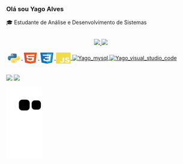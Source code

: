 ### Olá sou Yago Alves
🎓 Estudante de Análise e Desenvolvimento de Sistemas 



<!--
**yagoalvess/yagoalvess** is a ✨ _special_ ✨ repository because its `README.md` (this file) appears on your GitHub profile.

Here are some ideas to get you started:

- 🔭 I’m currently working on ...
- 🌱 I’m currently learning ...
- 👯 I’m looking to collaborate on ...
- 🤔 I’m looking for help with ...
- 💬 Ask me about ...
- 📫 How to reach me: ...
- 😄 Pronouns: ...
- ⚡ Fun fact: ...
-->





          

##

<div align="center">
  <a href="https://github.com/yagoalvess">
  <img height="180em" src="https://github-readme-stats.vercel.app/api?username=yagoalvess&show_icons=true&theme=highcontrast" />
  <img height="180em" src="https://github-readme-stats.vercel.app/api/top-langs/?username=yagoalvess&layout=compact&theme=highcontrast" />
</div>



<div style="display: inline_block"><br>
  <a href="https://github.com/yagoalvess">
  <img align="center" alt="Yago_Python" height="30" width="40" src="https://raw.githubusercontent.com/devicons/devicon/master/icons/python/python-original.svg">
  <img align="center" alt="Yago_HTML" height="30" width="40" src="https://raw.githubusercontent.com/devicons/devicon/master/icons/html5/html5-original.svg">
  <img align="center" alt="Yago_CSS" height="30" width="40" src="https://raw.githubusercontent.com/devicons/devicon/master/icons/css3/css3-original.svg">
  <img align="center" alt="Yago_Js" height="30" width="40" src="https://raw.githubusercontent.com/devicons/devicon/master/icons/javascript/javascript-plain.svg">
  <img align="center" alt="Yago_mysql" height="30" width="40" src="https://cdn.jsdelivr.net/gh/devicons/devicon/icons/mysql/mysql-original.svg">
  <img align="center" alt="Yago_visual_studio_code" height="30" width="40" src="https://cdn.jsdelivr.net/gh/devicons/devicon/icons/visualstudio/visualstudio-plain.svg">
  
  
</div>

##

<div> 
  <a href="mailto:yagoalves455@gmail.com"><img src="https://img.shields.io/badge/-Gmail-%23333?style=for-the-badge&logo=gmail&logoColor=white" target="_blank"></a>
  <a href="https://www.linkedin.com/in/yagoalves25/" target="_blank"><img src="https://img.shields.io/badge/-LinkedIn-%230077B5?style=for-the-badge&logo=linkedin&logoColor=white" target="_blank"></a> 
  
</div>



  ![Snake animation](https://github.com/yagoalvess/yagoalvess/blob/output/github-contribution-grid-snake.svg)
